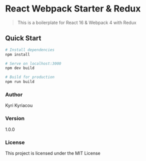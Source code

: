 # React Webpack Starter & Redux
> This is a boilerplate for React 16 & Webpack 4 with Redux

## Quick Start

``` bash
# Install dependencies
npm install

# Serve on localhost:3000
npm dev build

# Build for production
npm run build
```
### Author

Kyri Kyriacou

### Version

1.0.0

### License

This project is licensed under the MIT License
